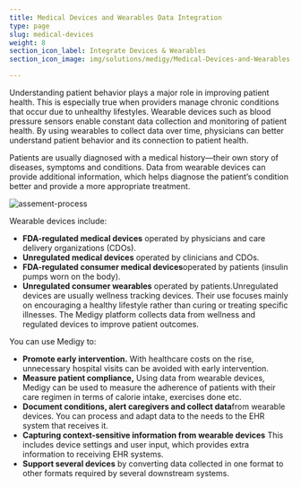 ```yaml
---
title: Medical Devices and Wearables Data Integration
type: page
slug: medical-devices
weight: 8
section_icon_label: Integrate Devices & Wearables
section_icon_image: img/solutions/medigy/Medical-Devices-and-Wearables-Data-Integration.png

---
```

 	
 
Understanding patient behavior plays a major role in improving patient health. This is especially true when providers manage chronic conditions that occur due to unhealthy lifestyles. Wearable devices such as blood pressure sensors enable constant data collection and monitoring of patient health. By using wearables to collect data over time, physicians can better understand patient behavior and its connection to patient health.

Patients are usually diagnosed with a medical history—their own story of diseases, symptoms and conditions. Data from wearable devices can provide additional information, which helps diagnose the patient’s condition better and provide a more appropriate treatment.

 ![assement-process](/img/solutions/medigy/Medical-Devices-and-Wearables-Data-Integration.jpg#center)

 Wearable devices include:
 
 
  * **FDA-regulated medical devices** operated by physicians and care delivery organizations (CDOs). 
  * **Unregulated medical devices** operated by clinicians and CDOs. 
  * **FDA-regulated consumer medical devices**operated by patients (insulin pumps worn on the body). 
  * **Unregulated consumer wearables** operated by patients.Unregulated devices are usually wellness tracking devices. Their use focuses mainly on encouraging a healthy lifestyle rather than curing or treating specific illnesses. The Medigy platform collects data from wellness and regulated devices to improve patient outcomes. 
  
You can use Medigy to:
 
   * **Promote early intervention.** With healthcare costs on the rise, unnecessary hospital visits can be avoided with early intervention. 
   * **Measure patient compliance,** Using data from wearable devices, Medigy can be used to measure the adherence of patients with their care regimen in terms of calorie intake, exercises done etc. 
   * **Document conditions, alert caregivers and collect data**from wearable devices. You can process and adapt data to the needs to the EHR system that receives it. 
   * **Capturing context-sensitive information from wearable devices** This includes device settings and user input, which provides extra information to receiving EHR systems. 
   * **Support several devices** by converting data collected in one format to other formats required by several downstream systems. 
 
 



 
 
